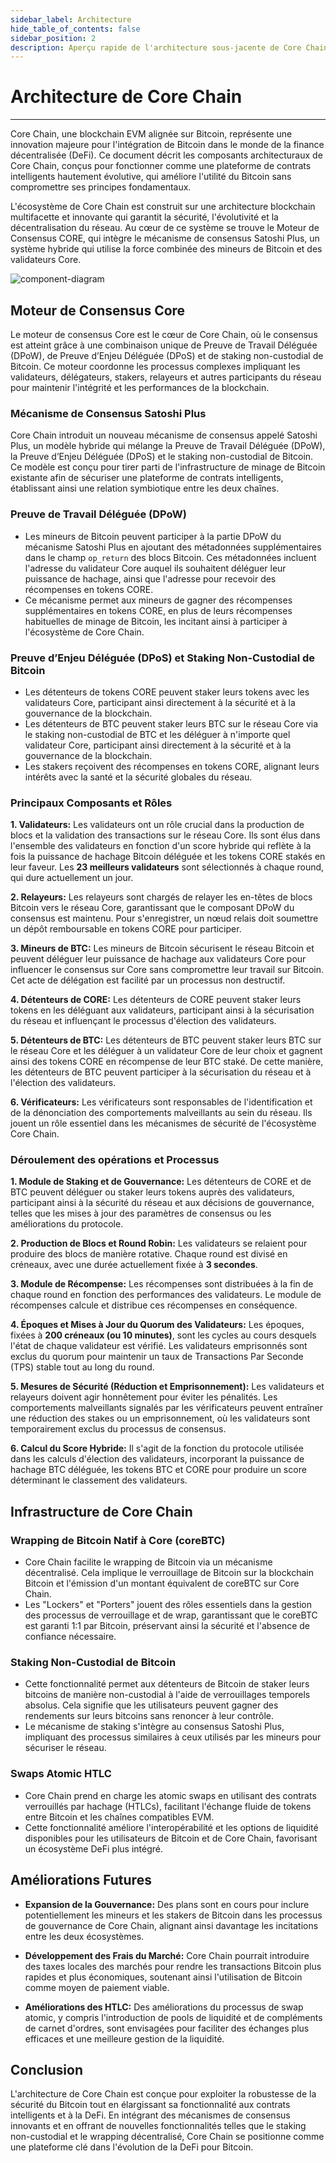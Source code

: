 ```yaml
---
sidebar_label: Architecture
hide_table_of_contents: false
sidebar_position: 2
description: Aperçu rapide de l'architecture sous-jacente de Core Chain
---
```


# Architecture de Core Chain

---

Core Chain, une blockchain EVM alignée sur Bitcoin, représente une innovation majeure pour l'intégration de Bitcoin dans le monde de la finance décentralisée (DeFi). Ce document décrit les composants architecturaux de Core Chain, conçus pour fonctionner comme une plateforme de contrats intelligents hautement évolutive, qui améliore l'utilité du Bitcoin sans compromettre ses principes fondamentaux.

L'écosystème de Core Chain est construit sur une architecture blockchain multifacette et innovante qui garantit la sécurité, l'évolutivité et la décentralisation du réseau. Au cœur de ce système se trouve le Moteur de Consensus CORE, qui intègre le mécanisme de consensus Satoshi Plus, un système hybride qui utilise la force combinée des mineurs de Bitcoin et des validateurs Core.

![component-diagram](../../../static/img/staoshi-plus/component-diagram.jpg)

## Moteur de Consensus Core

Le moteur de consensus Core est le cœur de Core Chain, où le consensus est atteint grâce à une combinaison unique de Preuve de Travail Déléguée (DPoW), de Preuve d’Enjeu Déléguée (DPoS) et de staking non-custodial de Bitcoin. Ce moteur coordonne les processus complexes impliquant les validateurs, délégateurs, stakers, relayeurs et autres participants du réseau pour maintenir l'intégrité et les performances de la blockchain.

### Mécanisme de Consensus Satoshi Plus

Core Chain introduit un nouveau mécanisme de consensus appelé Satoshi Plus, un modèle hybride qui mélange la Preuve de Travail Déléguée (DPoW), la Preuve d’Enjeu Déléguée (DPoS) et le staking non-custodial de Bitcoin. Ce modèle est conçu pour tirer parti de l'infrastructure de minage de Bitcoin existante afin de sécuriser une plateforme de contrats intelligents, établissant ainsi une relation symbiotique entre les deux chaînes.

### Preuve de Travail Déléguée (DPoW)

- Les mineurs de Bitcoin peuvent participer à la partie DPoW du mécanisme Satoshi Plus en ajoutant des métadonnées supplémentaires dans le champ `op_return` des blocs Bitcoin. Ces métadonnées incluent l'adresse du validateur Core auquel ils souhaitent déléguer leur puissance de hachage, ainsi que l'adresse pour recevoir des récompenses en tokens CORE.
- Ce mécanisme permet aux mineurs de gagner des récompenses supplémentaires en tokens CORE, en plus de leurs récompenses habituelles de minage de Bitcoin, les incitant ainsi à participer à l'écosystème de Core Chain.

### Preuve d’Enjeu Déléguée (DPoS) et Staking Non-Custodial de Bitcoin

- Les détenteurs de tokens CORE peuvent staker leurs tokens avec les validateurs Core, participant ainsi directement à la sécurité et à la gouvernance de la blockchain.
- Les détenteurs de BTC peuvent staker leurs BTC sur le réseau Core via le staking non-custodial de BTC et les déléguer à n'importe quel validateur Core, participant ainsi directement à la sécurité et à la gouvernance de la blockchain.
- Les stakers reçoivent des récompenses en tokens CORE, alignant leurs intérêts avec la santé et la sécurité globales du réseau.

### Principaux Composants et Rôles

**1. Validateurs:** Les validateurs ont un rôle crucial dans la production de blocs et la validation des transactions sur le réseau Core. Ils sont élus dans l'ensemble des validateurs en fonction d'un score hybride qui reflète à la fois la puissance de hachage Bitcoin déléguée et les tokens CORE stakés en leur faveur. Les **23 meilleurs validateurs** sont sélectionnés à chaque round, qui dure actuellement un jour.

**2. Relayeurs:** Les relayeurs sont chargés de relayer les en-têtes de blocs Bitcoin vers le réseau Core, garantissant que le composant DPoW du consensus est maintenu. Pour s'enregistrer, un nœud relais doit soumettre un dépôt remboursable en tokens CORE pour participer.

**3. Mineurs de BTC:** Les mineurs de Bitcoin sécurisent le réseau Bitcoin et peuvent déléguer leur puissance de hachage aux validateurs Core pour influencer le consensus sur Core sans compromettre leur travail sur Bitcoin. Cet acte de délégation est facilité par un processus non destructif.

**4. Détenteurs de CORE:** Les détenteurs de CORE peuvent staker leurs tokens en les déléguant aux validateurs, participant ainsi à la sécurisation du réseau et influençant le processus d'élection des validateurs.

**5. Détenteurs de BTC:** Les détenteurs de BTC peuvent staker leurs BTC sur le réseau Core et les déléguer à un validateur Core de leur choix et gagnent ainsi des tokens CORE en récompense de leur BTC staké. De cette manière, les détenteurs de BTC peuvent participer à la sécurisation du réseau et à l'élection des validateurs.

**6. Vérificateurs:** Les vérificateurs sont responsables de l'identification et de la dénonciation des comportements malveillants au sein du réseau. Ils jouent un rôle essentiel dans les mécanismes de sécurité de l'écosystème Core Chain.

### Déroulement des opérations et Processus

**1. Module de Staking et de Gouvernance:** Les détenteurs de CORE et de BTC peuvent déléguer ou staker leurs tokens auprès des validateurs, participant ainsi à la sécurité du réseau et aux décisions de gouvernance, telles que les mises à jour des paramètres de consensus ou les améliorations du protocole.

**2. Production de Blocs et Round Robin:** Les validateurs se relaient pour produire des blocs de manière rotative. Chaque round est divisé en créneaux, avec une durée actuellement fixée à **3 secondes**.

**3. Module de Récompense:** Les récompenses sont distribuées à la fin de chaque round en fonction des performances des validateurs. Le module de récompenses calcule et distribue ces récompenses en conséquence.

**4. Époques et Mises à Jour du Quorum des Validateurs:** Les époques, fixées à **200 créneaux (ou 10 minutes)**, sont les cycles au cours desquels l'état de chaque validateur est vérifié. Les validateurs emprisonnés sont exclus du quorum pour maintenir un taux de Transactions Par Seconde (TPS) stable tout au long du round.

**5. Mesures de Sécurité (Réduction et Emprisonnement):** Les validateurs et relayeurs doivent agir honnêtement pour éviter les pénalités. Les comportements malveillants signalés par les vérificateurs peuvent entraîner une réduction des stakes ou un emprisonnement, où les validateurs sont temporairement exclus du processus de consensus.

**6. Calcul du Score Hybride:** Il s'agit de la fonction du protocole utilisée dans les calculs d'élection des validateurs, incorporant la puissance de hachage BTC déléguée, les tokens BTC et CORE pour produire un score déterminant le classement des validateurs.

## Infrastructure de Core Chain

### Wrapping de Bitcoin Natif à Core (coreBTC)

- Core Chain facilite le wrapping de Bitcoin via un mécanisme décentralisé. Cela implique le verrouillage de Bitcoin sur la blockchain Bitcoin et l'émission d'un montant équivalent de coreBTC sur Core Chain.
- Les "Lockers" et "Porters" jouent des rôles essentiels dans la gestion des processus de verrouillage et de wrap, garantissant que le coreBTC est garanti 1:1 par Bitcoin, préservant ainsi la sécurité et l'absence de confiance nécessaire.

### Staking Non-Custodial de Bitcoin

- Cette fonctionnalité permet aux détenteurs de Bitcoin de staker leurs bitcoins de manière non-custodial à l'aide de verrouillages temporels absolus. Cela signifie que les utilisateurs peuvent gagner des rendements sur leurs bitcoins sans renoncer à leur contrôle.
- Le mécanisme de staking s'intègre au consensus Satoshi Plus, impliquant des processus similaires à ceux utilisés par les mineurs pour sécuriser le réseau.

### Swaps Atomic HTLC

- Core Chain prend en charge les atomic swaps en utilisant des contrats verrouillés par hachage (HTLCs), facilitant l'échange fluide de tokens entre Bitcoin et les chaînes compatibles EVM.
- Cette fonctionnalité améliore l'interopérabilité et les options de liquidité disponibles pour les utilisateurs de Bitcoin et de Core Chain, favorisant un écosystème DeFi plus intégré.

## Améliorations Futures

- **Expansion de la Gouvernance:** Des plans sont en cours pour inclure potentiellement les mineurs et les stakers de Bitcoin dans les processus de gouvernance de Core Chain, alignant ainsi davantage les incitations entre les deux écosystèmes.

- **Développement des Frais du Marché:** Core Chain pourrait introduire des taxes locales des marchés pour rendre les transactions Bitcoin plus rapides et plus économiques, soutenant ainsi l'utilisation de Bitcoin comme moyen de paiement viable.

- **Améliorations des HTLC:** Des améliorations du processus de swap atomic, y compris l'introduction de pools de liquidité et de compléments de carnet d'ordres, sont envisagées pour faciliter des échanges plus efficaces et une meilleure gestion de la liquidité.

## Conclusion

L'architecture de Core Chain est conçue pour exploiter la robustesse de la sécurité du Bitcoin tout en élargissant sa fonctionnalité aux contrats intelligents et à la DeFi. En intégrant des mécanismes de consensus innovants et en offrant de nouvelles fonctionnalités telles que le staking non-custodial et le wrapping décentralisé, Core Chain se positionne comme une plateforme clé dans l'évolution de la DeFi pour Bitcoin.
